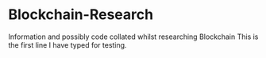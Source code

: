 # Blockchain-Research
Information and possibly code collated whilst researching Blockchain
This is the first line I have typed for testing.
